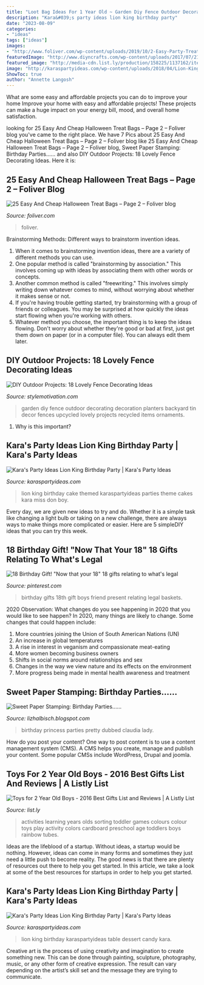 ```yaml
---
title: "Loot Bag Ideas For 1 Year Old ~ Garden Diy Fence Outdoor Decorating Decoration Planters Backyard Tin Decor Fences Upcycled Lovely Projects Recycled Items Ornaments"
description: "Kara&#039;s party ideas lion king birthday party"
date: "2023-08-09"
categories:
- "ideas"
tags: ["ideas"]
images:
- "http://www.foliver.com/wp-content/uploads/2019/10/2-Easy-Party-Treat-Bag-Ideas.jpg"
featuredImage: "http://www.diyncrafts.com/wp-content/uploads/2017/07/21-tin-planters.jpg"
featured_image: "http://media-cdn.list.ly/production/158225/1137162/item1137162_600px.jpeg?ver=2713775195"
image: "http://karaspartyideas.com/wp-content/uploads/2018/04/Lion-King-Birthday-Party-via-Karas-Party-Ideas-KarasPartyIdeas.com11.jpeg"
ShowToc: true
author: "Annette Langosh"
---
```



What are some easy and affordable projects you can do to improve your home
Improve your home with easy and affordable projects! These projects can make a huge impact on your energy bill, mood, and overall home satisfaction.

	

		
looking for 25 Easy And Cheap Halloween Treat Bags – Page 2 – Foliver blog you've came to the right place. We have 7 Pics about 25 Easy And Cheap Halloween Treat Bags – Page 2 – Foliver blog like 25 Easy And Cheap Halloween Treat Bags – Page 2 – Foliver blog, Sweet Paper Stamping: Birthday Parties...... and also DIY Outdoor Projects: 18 Lovely Fence Decorating Ideas. Here it is:
		
    
## 25 Easy And Cheap Halloween Treat Bags – Page 2 – Foliver Blog

<img loading=lazy src="http://www.foliver.com/wp-content/uploads/2019/10/2-Easy-Party-Treat-Bag-Ideas.jpg" onerror="this.onerror=null;this.src='https://tse2.mm.bing.net/th?id=OIP.3G2JlTA0DLQjoZqmsSdehwHaLH&amp;pid=15.1';" alt="25 Easy And Cheap Halloween Treat Bags – Page 2 – Foliver blog">

_Source: foliver.com_

>foliver. 

	

Brainstorming Methods: Different ways to brainstorm invention ideas.
1. When it comes to brainstorming invention ideas, there are a variety of different methods you can use.
2. One popular method is called "brainstorming by association." This involves coming up with ideas by associating them with other words or concepts.
3. Another common method is called "freewriting." This involves simply writing down whatever comes to mind, without worrying about whether it makes sense or not.
4. If you're having trouble getting started, try brainstorming with a group of friends or colleagues. You may be surprised at how quickly the ideas start flowing when you're working with others.
5. Whatever method you choose, the important thing is to keep the ideas flowing. Don't worry about whether they're good or bad at first, just get them down on paper (or in a computer file). You can always edit them later.

    
## DIY Outdoor Projects: 18 Lovely Fence Decorating Ideas

<img loading=lazy src="http://www.diyncrafts.com/wp-content/uploads/2017/07/21-tin-planters.jpg" onerror="this.onerror=null;this.src='https://tse4.mm.bing.net/th?id=OIP.iJaCtL0iFEIBzbXyVAfmqgHaL6&amp;pid=15.1';" alt="DIY Outdoor Projects: 18 Lovely Fence Decorating Ideas">

_Source: stylemotivation.com_

>garden diy fence outdoor decorating decoration planters backyard tin decor fences upcycled lovely projects recycled items ornaments. 

	

1) Why is this important?

    
## Kara&#039;s Party Ideas Lion King Birthday Party | Kara&#039;s Party Ideas

<img loading=lazy src="https://karaspartyideas.com/wp-content/uploads/2018/04/Lion-King-Birthday-Party-via-Karas-Party-Ideas-KarasPartyIdeas.com10.jpeg" onerror="this.onerror=null;this.src='https://tse2.mm.bing.net/th?id=OIP.SnMXqsqqJEZNM60VP_hx7gHaLH&amp;pid=15.1';" alt="Kara&#039;s Party Ideas Lion King Birthday Party | Kara&#039;s Party Ideas">

_Source: karaspartyideas.com_

>lion king birthday cake themed karaspartyideas parties theme cakes kara miss don boy. 

	

Every day, we are given new ideas to try and do. Whether it is a simple task like changing a light bulb or taking on a new challenge, there are always ways to make things more complicated or easier. Here are 5 simpleDIY ideas that you can try this week.

    
## 18 Birthday Gift! &quot;Now That Your 18&quot; 18 Gifts Relating To What&#039;s Legal

<img loading=lazy src="https://i.pinimg.com/originals/61/5a/06/615a06dbf88017d0d4f3347603d9c5ec.jpg" onerror="this.onerror=null;this.src='https://tse2.mm.bing.net/th?id=OIP.D0KJnVpimu8K8gNY0VMF2QHaJ4&amp;pid=15.1';" alt="18 Birthday Gift! &quot;Now that your 18&quot; 18 gifts relating to what&#039;s legal">

_Source: pinterest.com_

>birthday gifts 18th gift boys friend present relating legal baskets. 

	

2020 Observation: What changes do you see happening in 2020 that you would like to see happen?
In 2020, many things are likely to change. Some changes that could happen include:
1. More countries joining the Union of South American Nations (UN) 
2. An increase in global temperatures 
3. A rise in interest in veganism and compassionate meat-eating 
4. More women becoming business owners 
5. Shifts in social norms around relationships and sex 
6. Changes in the way we view nature and its effects on the environment 
7. More progress being made in mental health awareness and treatment 

    
## Sweet Paper Stamping: Birthday Parties......

<img loading=lazy src="https://4.bp.blogspot.com/-1wEmQh6OM4w/Tg8IyxnckzI/AAAAAAAAAH4/320hQp1v-7k/s1600/IMG_4778.jpg" onerror="this.onerror=null;this.src='https://tse2.mm.bing.net/th?id=OIP.CaiyxpLhLlh7-Q9iPxRpCwHaJ4&amp;pid=15.1';" alt="Sweet Paper Stamping: Birthday Parties......">

_Source: lizhalbisch.blogspot.com_

>birthday princess parties pretty dubbed claudia lady. 

	

How do you post your content?
One way to post content is to use a content management system (CMS). A CMS helps you create, manage and publish your content. Some popular CMSs include WordPress, Drupal and joomla.

    
## Toys For 2 Year Old Boys - 2016 Best Gifts List And Reviews | A Listly List

<img loading=lazy src="http://media-cdn.list.ly/production/158225/1137162/item1137162_600px.jpeg?ver=2713775195" onerror="this.onerror=null;this.src='https://tse2.mm.bing.net/th?id=OIP.citzZh5I3kwDyEUxonUjRwHaHa&amp;pid=15.1';" alt="Toys for 2 Year Old Boys - 2016 Best Gifts List and Reviews | A Listly List">

_Source: list.ly_

>activities learning years olds sorting toddler games colours colour toys play activity colors cardboard preschool age toddlers boys rainbow tubes. 

	

Ideas are the lifeblood of a startup. Without ideas, a startup would be nothing. However, ideas can come in many forms and sometimes they just need a little push to become reality. The good news is that there are plenty of resources out there to help you get started. In this article, we take a look at some of the best resources for startups in order to help you get started.

    
## Kara&#039;s Party Ideas Lion King Birthday Party | Kara&#039;s Party Ideas

<img loading=lazy src="http://karaspartyideas.com/wp-content/uploads/2018/04/Lion-King-Birthday-Party-via-Karas-Party-Ideas-KarasPartyIdeas.com11.jpeg" onerror="this.onerror=null;this.src='https://tse2.mm.bing.net/th?id=OIP.bZsVjr-DiWu6O9rYmDQZuQHaLH&amp;pid=15.1';" alt="Kara&#039;s Party Ideas Lion King Birthday Party | Kara&#039;s Party Ideas">

_Source: karaspartyideas.com_

>lion king birthday karaspartyideas table dessert candy kara. 

	

Creative art is the process of using creativity and imagination to create something new. This can be done through painting, sculpture, photography, music, or any other form of creative expression. The result can vary depending on the artist’s skill set and the message they are trying to communicate.

